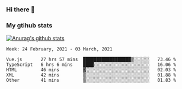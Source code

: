 ### Hi there 👋

### My gtihub stats

[![Anurag's github stats](https://github-readme-stats.vercel.app/api?username=gaozhidong)](https://github.com/gaozhidong/github-readme-stats)

<!--START_SECTION:waka-->
```text
Week: 24 February, 2021 - 03 March, 2021

Vue.js       27 hrs 57 mins  ██████████████████▒░░░░░░   73.46 % 
TypeScript   6 hrs 6 mins    ████░░░░░░░░░░░░░░░░░░░░░   16.06 % 
HTML         46 mins         ▓░░░░░░░░░░░░░░░░░░░░░░░░   02.03 % 
XML          42 mins         ▒░░░░░░░░░░░░░░░░░░░░░░░░   01.88 % 
Other        41 mins         ▒░░░░░░░░░░░░░░░░░░░░░░░░   01.83 % 
```
<!--END_SECTION:waka-->
